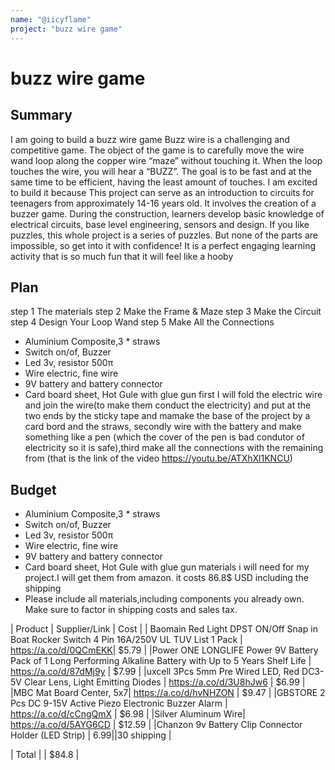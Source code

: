 ```yaml
---
name: "@iicyflame"
project: "buzz wire game"
---
```


# buzz wire game

## Summary

I am going to build a buzz wire game
Buzz wire is a challenging and competitive game. The object of the game is to carefully move the wire wand loop along the copper wire “maze” without touching it.
When the loop touches the wire, you will hear a “BUZZ”. The goal is to be fast and at the same time to be efficient, having the least amount of touches.
I am excited to build it because This project can serve as an introduction to circuits for teenagers from approximately 14-16 years old. 
It involves the creation of a buzzer game. During the construction, learners develop basic knowledge of electrical circuits, base level engineering, sensors and design.
If you like puzzles, this whole project is a series of puzzles. But none of the parts are impossible, so get into it with confidence!
It is a perfect engaging learning activity that is so much fun that it will feel like a hooby
## Plan
step 1 The materials
step 2 Make the Frame & Maze 
step 3 Make the Circuit 
step 4 Design Your Loop Wand
step 5 Make All the Connections  
- Aluminium Composite,3 * straws
- Switch on/of, Buzzer
- Led 3v, resistor 500π
- Wire electric, fine wire
- 9V battery and battery connector
- Card board sheet, Hot Gule with glue gun 
first I will fold the electric wire and join the wire(to make them conduct the electricity)  and put at the two ends by the sticky tape and 
mamake the base of the project by a card bord and the straws, secondly wire with the battery and make something like a pen (which the cover of the pen is bad condutor
of electricity so it is safe),third make all the connections with the remaining from (that is the link of the video https://youtu.be/ATXhXl1KNCU)
## Budget
- Aluminium Composite,3 * straws
- Switch on/of, Buzzer
- Led 3v, resistor 500π
- Wire electric, fine wire
- 9V battery and battery connector
- Card board sheet, Hot Gule with glue gun materials i will need for my project.I will get them from amazon. it costs 86.8$ USD including the shipping
-  Please include all materials,including components you already own. Make sure to factor in shipping costs and sales tax.

| Product         | Supplier/Link                         | Cost   |
| Baomain Red Light DPST ON/Off Snap in Boat Rocker Switch 4 Pin 16A/250V UL TUV List 1 Pack | https://a.co/d/0QCmEKK| $5.79 |
|Power ONE LONGLIFE Power 9V Battery Pack of 1 Long Performing Alkaline Battery with Up to 5 Years Shelf Life  | https://a.co/d/87dMj9y | $7.99 |
|uxcell 3Pcs 5mm Pre Wired LED, Red DC3-5V Clear Lens, Light Emitting Diodes | https://a.co/d/3U8hJw6 | $6.99 |
|MBC Mat Board Center, 5x7| https://a.co/d/hvNHZON | $9.47 |
|GBSTORE 2 Pcs DC 9-15V Active Piezo Electronic Buzzer Alarm | https://a.co/d/cCngQmX | $6.98 |
|Silver Aluminum Wire| https://a.co/d/5AYG6CD | $12.59 |
|Chanzon 9v Battery Clip Connector Holder (LED Strip) | $6.99 |
|                                                 30$ shipping                                        |











| Total           |                                       | $84.8 |

